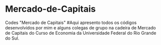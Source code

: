 # Mercado-de-Capitais
Codes "Mercado de Capitais"
#Aqui apresento todos os códigos desenvolvidos por mim e alguns colegas de grupo na cadeira de Mercado de Capitais do Curso de Economia da Universidade Federal do Rio Grande do Sul.
